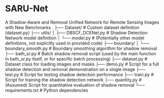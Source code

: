# SARU-Net
A Shadow-Aware and Removal Unified Network for Remote Sensing Images with New Benchmarks
.
├── Dataset/ # Custom dataset definition (dataset.py)
├── utils/
│ ├── DBSCF_DCENet.py # Shadow Detection Network model definition
│ └── model.py # (Potentially other model definitions, not explicitly used in provided code)
├── boundary/
│ └── boundary_smooth.py # Boundary smoothing algorithm for shadow removal
├── bath_sr.py # Batch shadow removal script (used by the main function in bath_sr.py itself, or for specific batch processing)
├── dataset.py # Dataset class for loading images and masks
├── demo.py # Script for a full shadow detection and removal demonstration on a single image
├── test.py # Script for testing shadow detection performance
├── train.py # Script for training the shadow detection network
├── quantity.py # (Assumed) Script for quantitative evaluation of shadow removal
└── requirements.txt # Python dependencies
